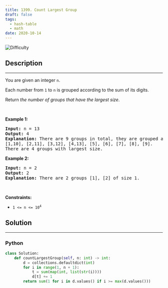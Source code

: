 ```yaml
---
title: 1399. Count Largest Group
draft: false
tags: 
  - hash-table
  - math
date: 2020-10-14
---
```


![Difficulty](https://img.shields.io/badge/Difficulty-Easy-blue.svg)

## Description

---
<p>You are given an integer <code>n</code>.</p>

<p>Each number from <code>1</code> to <code>n</code> is grouped according to the sum of its digits.</p>

<p>Return <em>the number of groups that have the largest size</em>.</p>

<p>&nbsp;</p>
<p><strong class="example">Example 1:</strong></p>

<pre>
<strong>Input:</strong> n = 13
<strong>Output:</strong> 4
<strong>Explanation:</strong> There are 9 groups in total, they are grouped according sum of its digits of numbers from 1 to 13:
[1,10], [2,11], [3,12], [4,13], [5], [6], [7], [8], [9].
There are 4 groups with largest size.
</pre>

<p><strong class="example">Example 2:</strong></p>

<pre>
<strong>Input:</strong> n = 2
<strong>Output:</strong> 2
<strong>Explanation:</strong> There are 2 groups [1], [2] of size 1.
</pre>

<p>&nbsp;</p>
<p><strong>Constraints:</strong></p>

<ul>
	<li><code>1 &lt;= n &lt;= 10<sup>4</sup></code></li>
</ul>


## Solution

---
### Python
``` py title='count-largest-group'
class Solution:
    def countLargestGroup(self, n: int) -> int:
        d = collections.defaultdict(int)
        for i in range(1, n + 1):
            t = sum(map(int, list(str(i))))
            d[t] += 1
        return sum(1 for i in d.values() if i >= max(d.values()))


```

